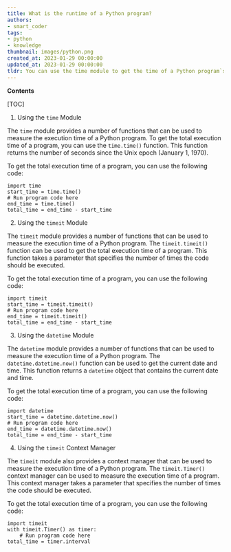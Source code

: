 ```yaml
---
title: What is the runtime of a Python program?
authors:
- smart_coder
tags:
- python
- knowledge
thumbnail: images/python.png
created_at: 2023-01-29 00:00:00
updated_at: 2023-01-29 00:00:00
tldr: You can use the time module to get the time of a Python program`s execution.
---
```


**Contents**

[TOC]

1. Using the `time` Module

The `time` module provides a number of functions that can be used to measure the execution time of a Python program. To get the total execution time of a program, you can use the `time.time()` function. This function returns the number of seconds since the Unix epoch (January 1, 1970).

To get the total execution time of a program, you can use the following code:

```
import time
start_time = time.time()
# Run program code here
end_time = time.time()
total_time = end_time - start_time
```

2. Using the `timeit` Module

The `timeit` module provides a number of functions that can be used to measure the execution time of a Python program. The `timeit.timeit()` function can be used to get the total execution time of a program. This function takes a parameter that specifies the number of times the code should be executed.

To get the total execution time of a program, you can use the following code:

```
import timeit
start_time = timeit.timeit()
# Run program code here
end_time = timeit.timeit()
total_time = end_time - start_time
```

3. Using the `datetime` Module

The `datetime` module provides a number of functions that can be used to measure the execution time of a Python program. The `datetime.datetime.now()` function can be used to get the current date and time. This function returns a `datetime` object that contains the current date and time.

To get the total execution time of a program, you can use the following code:

```
import datetime
start_time = datetime.datetime.now()
# Run program code here
end_time = datetime.datetime.now()
total_time = end_time - start_time
```

4. Using the `timeit` Context Manager

The `timeit` module also provides a context manager that can be used to measure the execution time of a Python program. The `timeit.Timer()` context manager can be used to measure the execution time of a program. This context manager takes a parameter that specifies the number of times the code should be executed.

To get the total execution time of a program, you can use the following code:

```
import timeit
with timeit.Timer() as timer:
    # Run program code here
total_time = timer.interval
```
